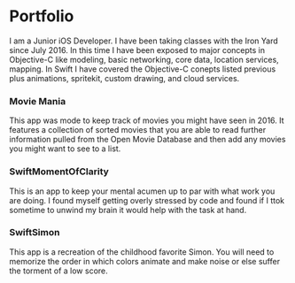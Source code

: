 # Portfolio

I am a Junior iOS Developer. I have been taking classes with the Iron Yard since July 2016. In this time I have been exposed to major concepts in Objective-C like modeling, basic networking, core data, location services, mapping. In Swift I have covered the Objective-C conepts listed previous plus animations, spritekit, custom drawing, and cloud services. 

### Movie Mania 

This app was mode to keep track of movies you might have seen in 2016. It features a collection of sorted movies that you are able to read further information pulled from the Open Movie Database and then add any movies you might want to see to a list.

### SwiftMomentOfClarity

This is an app to keep your mental acumen up to par with what work you are doing. I found myself getting overly stressed by code and found if I ttok sometime to unwind my brain it would help with the task at hand. 


### SwiftSimon

This app is a recreation of the childhood favorite Simon. You will need to memorize the order in which colors animate and make noise or else suffer the torment of a low score. 

